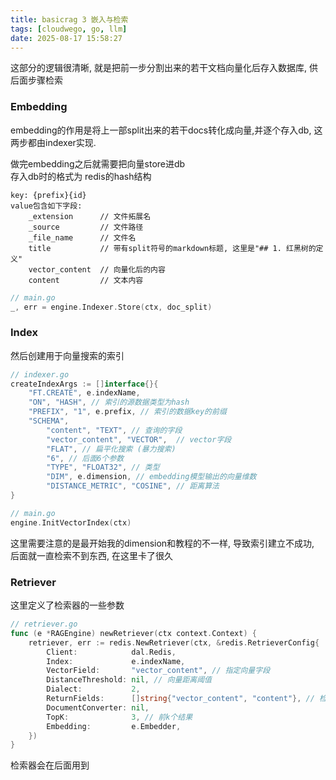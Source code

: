 ```yaml
---
title: basicrag 3 嵌入与检索
tags: [cloudwego, go, llm]
date: 2025-08-17 15:58:27
---
```


这部分的逻辑很清晰, 就是把前一步分割出来的若干文档向量化后存入数据库, 供后面步骤检索


### Embedding
embedding的作用是将上一部split出来的若干docs转化成向量,并逐个存入db, 这两步都由indexer实现.

做完embedding之后就需要把向量store进db  
存入db时的格式为 redis的hash结构
```
key: {prefix}{id}
value包含如下字段:
    _extension      // 文件拓展名
    _source         // 文件路径
    _file_name      // 文件名
    title           // 带有split符号的markdown标题, 这里是"## 1. 红黑树的定义"
    vector_content  // 向量化后的内容
    content         // 文本内容
```

```go
// main.go
_, err = engine.Indexer.Store(ctx, doc_split)
```

### Index
然后创建用于向量搜索的索引
```go
// indexer.go
createIndexArgs := []interface{}{
    "FT.CREATE", e.indexName,
    "ON", "HASH", // 索引的源数据类型为hash
    "PREFIX", "1", e.prefix, // 索引的数据key的前缀
    "SCHEMA",
        "content", "TEXT", // 查询的字段
        "vector_content", "VECTOR",  // vector字段
        "FLAT", // 扁平化搜索 (暴力搜索)
        "6", // 后面6个参数
        "TYPE", "FLOAT32", // 类型
        "DIM", e.dimension, // embedding模型输出的向量维数
        "DISTANCE_METRIC", "COSINE", // 距离算法
}
```

```go
// main.go
engine.InitVectorIndex(ctx)
```

这里需要注意的是最开始我的dimension和教程的不一样, 导致索引建立不成功, 后面就一直检索不到东西, 在这里卡了很久

### Retriever
这里定义了检索器的一些参数
```go
// retriever.go
func (e *RAGEngine) newRetriever(ctx context.Context) {
	retriever, err := redis.NewRetriever(ctx, &redis.RetrieverConfig{
		Client:            dal.Redis,
		Index:             e.indexName,
		VectorField:       "vector_content", // 指定向量字段
		DistanceThreshold: nil, // 向量距离阈值
		Dialect:           2,
		ReturnFields:      []string{"vector_content", "content"}, // 检索到结果后返回的字段, 后面要喂给llm的
		DocumentConverter: nil,
		TopK:              3, // 前k个结果
		Embedding:         e.Embedder,
	})
}
```

检索器会在后面用到